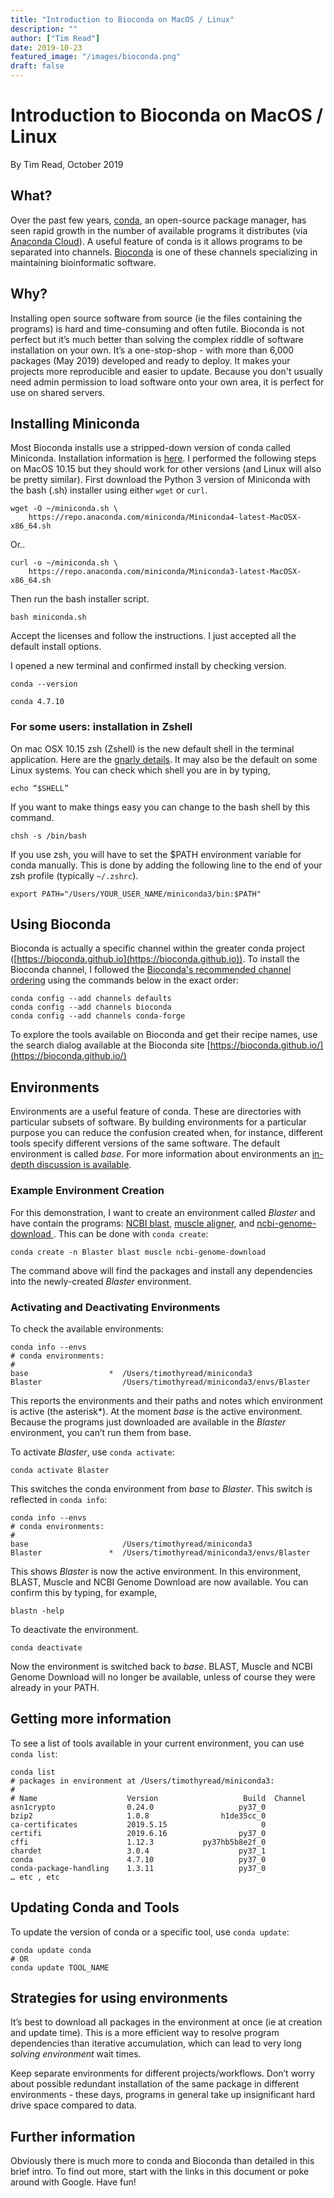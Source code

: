 ```yaml
---
title: "Introduction to Bioconda on MacOS / Linux"
description: ""
author: ["Tim Read"]
date: 2019-10-23
featured_image: "/images/bioconda.png"
draft: false
---
```


# Introduction to Bioconda on MacOS / Linux

By Tim Read, October 2019


## What?
Over the past few years, [conda](https://docs.conda.io/en/latest/), an open-source package manager, has seen rapid growth in the number of available programs it distributes (via [Anaconda Cloud](https://anaconda.org/)). A useful feature of conda is it allows programs to be separated into channels. [Bioconda](https://bioconda.github.io/) is one of these channels specializing in maintaining bioinformatic software.

## Why?

Installing open source software from source (ie the files containing the programs) is hard and time-consuming and often futile.  Bioconda is not perfect but it’s much better than solving the complex riddle of software installation on your own.  It’s a one-stop-shop - with more than 6,000 packages (May 2019) developed and ready to deploy.  It makes your projects more reproducible and easier to update.  Because you don't usually need admin permission to load software onto your own area, it is perfect for use on shared servers.


## Installing Miniconda

Most Bioconda installs use a stripped-down version of conda called Miniconda.  Installation information is [here](https://conda.io/projects/conda/en/latest/user-guide/install/index.html).  I performed the following steps on MacOS 10.15 but they should work for other versions (and Linux will also be pretty similar).  First download the Python 3 version of Miniconda with the bash (.sh) installer using either `wget` or `curl`.

```
wget -O ~/miniconda.sh \
    https://repo.anaconda.com/miniconda/Miniconda4-latest-MacOSX-x86_64.sh 
```

Or..

```
curl -o ~/miniconda.sh \
    https://repo.anaconda.com/miniconda/Miniconda3-latest-MacOSX-x86_64.sh
```

Then run the bash installer script.

```
bash miniconda.sh 
```

Accept the licenses and follow the instructions.  I just accepted all the default install options.

I opened a new terminal and confirmed install by checking version.

```
conda --version

conda 4.7.10
```

### For some users: installation in Zshell
On mac OSX 10.15 zsh (Zshell) is the new default shell in the terminal application.  Here are the [gnarly details](https://support.apple.com/en-us/HT208050).  It may also be the default on some Linux systems.  You can check which shell you are in by typing,

```
echo “$SHELL”
```

If you want to make things easy you can change to the bash shell by this command.

```
chsh -s /bin/bash
```

If you use zsh, you will have to set the $PATH environment variable for conda manually. This is done by adding the following line to the end of your zsh profile (typically `~/.zshrc`).

```
export PATH="/Users/YOUR_USER_NAME/miniconda3/bin:$PATH"
```

## Using Bioconda

Bioconda is actually a specific channel within the greater conda project ([https://bioconda.github.io](https://bioconda.github.io)).  To install the Bioconda channel, I followed the [Bioconda's recommended channel ordering](https://bioconda.github.io/user/install.html#set-up-channels) using the commands below in the exact order:

```
conda config --add channels defaults
conda config --add channels bioconda
conda config --add channels conda-forge
```

To explore the tools available on Bioconda and get their recipe names, use the search dialog available at the Bioconda site [https://bioconda.github.io/](https://bioconda.github.io/)

## Environments
Environments are a useful feature of conda.  These are directories with particular subsets of software.  By building environments for a particular purpose you can reduce the confusion created when, for instance, different tools specify different versions of the same software. The default environment is called *base*. For more information about environments an [in-depth discussion is available](https://conda.io/projects/conda/en/latest/user-guide/tasks/manage-environments.html?highlight=environment).


### Example Environment Creation 
For this demonstration, I want to create an environment called *Blaster* and have contain the programs: [NCBI blast]([http://blast.ncbi.nlm.nih.gov/Blast.cgi?PAGE_TYPE=BlastDocs](http://blast.ncbi.nlm.nih.gov/Blast.cgi?PAGE_TYPE=BlastDocs)), [muscle aligner]([http://www.drive5.com/muscle/](http://www.drive5.com/muscle/)), and [ncbi-genome-download ]([https://github.com/kblin/ncbi-genome-download/](https://github.com/kblin/ncbi-genome-download/)). This can be done with `conda create`:

```
conda create -n Blaster blast muscle ncbi-genome-download
```

The command above will find the packages and install any dependencies into the newly-created *Blaster* environment.  

### Activating and Deactivating Environments

To check the available environments:

```
conda info --envs
# conda environments:
#
base                  *  /Users/timothyread/miniconda3
Blaster                  /Users/timothyread/miniconda3/envs/Blaster
```

This reports the environments and their paths and notes which environment is active (the asterisk*).  At the moment *base* is the active environment. Because the programs just downloaded are available in the *Blaster* environment, you can’t run them from base.  

To activate *Blaster*, use `conda activate`:

```
conda activate Blaster
```

This switches the conda environment from *base* to *Blaster*. This switch is reflected in `conda info`:
```
conda info --envs
# conda environments:
#
base                     /Users/timothyread/miniconda3
Blaster               *  /Users/timothyread/miniconda3/envs/Blaster
```

This shows *Blaster* is now the active environment.  In this environment, BLAST, Muscle and NCBI Genome Download are now available.  You can confirm this by typing, for example,

```
blastn -help
```

To deactivate the environment.
```
conda deactivate
```

Now the environment is switched back to *base*. BLAST, Muscle and NCBI Genome Download will no longer be available, unless of course they were already in your PATH. 

## Getting more information
To see a list of tools available in your current environment, you can use `conda list`:  

```
conda list
# packages in environment at /Users/timothyread/miniconda3:
#
# Name                    Version                   Build  Channel
asn1crypto                0.24.0                   py37_0  
bzip2                     1.0.8                h1de35cc_0  
ca-certificates           2019.5.15                     0  
certifi                   2019.6.16                py37_0  
cffi                      1.12.3           py37hb5b8e2f_0  
chardet                   3.0.4                    py37_1  
conda                     4.7.10                   py37_0  
conda-package-handling    1.3.11                   py37_0  
… etc , etc
```


## Updating Conda and Tools

To update the version of conda or a specific tool, use `conda update`:

```
conda update conda
# OR 
conda update TOOL_NAME
```


## Strategies for using environments

It’s best to download all packages in the environment at once (ie at creation and update time).  This is a more efficient way to resolve program dependencies than iterative accumulation, which can lead to very long *solving environment* wait times.  

Keep separate environments for different projects/workflows.  Don’t worry about possible redundant installation of the same package in different environments - these days, programs in general take up insignificant hard drive space compared to data.


## Further information

Obviously there is much more to conda and Bioconda than detailed in this brief intro.  To find out more, start with the links in this document or poke around with Google.  Have fun!
